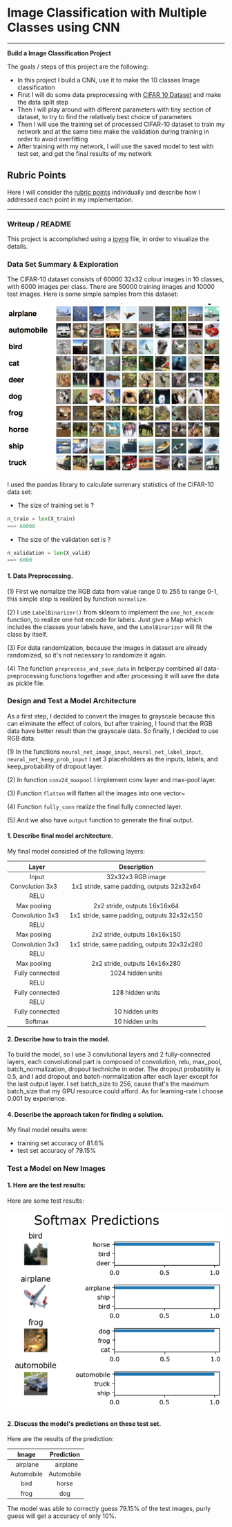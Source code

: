 # **Image Classification with Multiple Classes using CNN** 
---

**Build a Image Classification Project**

The goals / steps of this project are the following:

* In this project I build a CNN, use it to make the 10 classes Image classification
* First I will do some data preprocessing with [CIFAR 10 Dataset](https://www.cs.toronto.edu/~kriz/cifar.html) and make the data split step
* Then I will play around with different parameters with tiny section of dataset, to try to find the relatively best choice of parameters 
* Then I will use the training set of processed CIFAR-10 dataset to train my network and at the same time make the validation during training in order to avoid overfitting
* After training with my network, I will use the saved model to test with test set, and get the final results of my network


[//]: # (Image References)

[image1]: ./examples/CIFAR-10.jpg "CIFAR-10"
[image2]: ./examples/test.png "Test"

## Rubric Points
Here I will consider the [rubric points](https://review.udacity.com/#!/rubrics/481/view) individually and describe how I addressed each point in my implementation.  

---
### Writeup / README

This project is accomplished using a [ipyng](https://github.com/lc8631058/Image_Classification_with_Multiple_Classes_using_CNN/blob/master/dlnd_image_classification.ipynb) file, in order to visualize the details.

### Data Set Summary & Exploration
The CIFAR-10 dataset consists of 60000 32x32 colour images in 10 classes, with 6000 images per class. There are 50000 training images and 10000 test images. Here is some simple samples from this dataset:

![alt text][image1]

I used the pandas library to calculate summary statistics of the CIFAR-10 data set:

* The size of training set is ? 
```python
n_train = len(X_train)
==> 60000
```
* The size of the validation set is ?
```python
n_validation = len(X_valid)
==> 6000
```

#### 1. Data Preprocessing.

(1) First we nomalize the RGB data from value range 0 to 255 to range 0-1, this simple step is realized by function `normalize`.

(2) I use `LabelBinarizer()` from sklearn to implement the `one_hot_encode` function, to realize one hot encode for labels. Just give a Map which includes the classes your labels have, and the `LabelBinarizer` will fit the class by itself.

(3) For data randomization, because the images in dataset are already randomized, so it's not necessary to randomize it again.

(4) The function `preprocess_and_save_data` in helper.py combined all data-preprocessing functions together and after processing it will save the data as pickle file. 

### Design and Test a Model Architecture

As a first step, I decided to convert the images to grayscale because this can eliminate the effect of colors, but after training, I found that the RGB data have better result than the grayscale data. So finally, I decided to use RGB data. 

(1) In the functions `neural_net_image_input`, `neural_net_label_input`, `neural_net_keep_prob_input` I set 3 placeholders as the inputs, labels, and keep_probability of dropout layer.

(2) In function `conv2d_maxpool` I implement conv layer and max-pool layer.

(3) Function `flatten` will flatten all the images into one vector~

(4) Function `fully_conn` realize the final fully connected layer.

(5) And we also have `output` function to generate the final output.

#### 1. Describe final model architecture.

My final model consisted of the following layers:

| Layer         		|     Description	        					| 
|:---------------------:|:---------------------------------------------:| 
| Input         		| 32x32x3 RGB image   							| 
| Convolution 3x3     	| 1x1 stride, same padding, outputs 32x32x64 	|
| RELU					|												|
| Max pooling	      	| 2x2 stride,  outputs 16x16x64 				|
| Convolution 3x3	    | 1x1 stride, same padding, outputs 32x32x150 	|
| RELU					|												|
| Max pooling	      	| 2x2 stride,  outputs 16x16x150				|
| Convolution 3x3	    | 1x1 stride, same padding, outputs 32x32x280 	|
| RELU					|												|
| Max pooling	      	| 2x2 stride,  outputs 16x16x280 |
| Fully connected		| 1024 hidden units	|
| RELU					|												|
| Fully connected		| 128 hidden units	|
| RELU					|												|
| Fully connected		| 10 hidden units	|
| Softmax				| 10 hidden units	|
 


#### 2. Describe how to train the model.

To build the model, so I use 3 convlutional layers and 2 fully-connected layers, each convolutional part is composed of convolution, relu, max_pool, batch_normalization, dropout techniche in order. The dropout probability is 0.5, and I add dropout and batch-normalization after each layer except for the last output layer. I set batch_size to 256, cause that's the maximum batch_size that my GPU resource could afford. As for learning-rate I choose 0.001 by experience.

#### 4. Describe the approach taken for finding a solution. 

My final model results were:
* training set accuracy of 81.6%
* test set accuracy of 79.15%

### Test a Model on New Images

#### 1. Here are the test results: 

  Here are some test results: 
  
  ![alt text][image2]

#### 2. Discuss the model's predictions on these test set. 

Here are the results of the prediction:

| Image			        |     Prediction	        					| 
|:---------------------:|:---------------------------------------------:| 
|    airplane   		|    			airplane						| 
| Automobile			| Automobile      							|
| bird    			| horse 										|
| frog					| dog											|


The model was able to correctly guess 79.15% of the test images, purly guess will get a accuracy of only 10%. 
